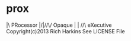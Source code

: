 prox
====

|\       PRocessor
|/|//\\/  Opaque
| | \//\ eXecutive  
 Copyright(c)2013
   Rich Harkins
 See LICENSE File

